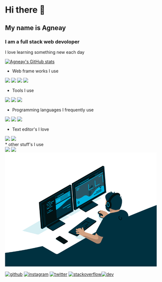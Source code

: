 <!--- A little about myself -->
# Hi there 👋
## My name is Agneay
### I am a full stack web devoloper
I love learning something new each day

<!-- Github stats -->
[![Agneay's GitHub stats](https://github-readme-stats.vercel.app/api?username=Agneay)](https://github.com/anuraghazra/github-readme-stats)

* Web frame works I use
<div align="left">
  <img src="https://media.giphy.com/media/XEDIHHp3i8bVoEdxd7/giphy.gif" width="100">
  <img src="https://i.giphy.com/media/eNAsjO55tPbgaor7ma/200w.webp" width="100">
  <img src="https://i.giphy.com/media/VgGthkhUvGgOit7Y9i/200.webp" width="100">
  <img src="https://media.giphy.com/media/Y1q8LF4Fc6DoQYC3fi/giphy.gif" width="100">
</div>

* Tools I use
<div align="left">
  <img src="https://i.giphy.com/media/KzJkzjggfGN5Py6nkT/200.webp" width="100">
 
  <img src="https://media.giphy.com/media/kdFc8fubgS31b8DsVu/giphy.gif" width="100">
  <img src="https://media.giphy.com/media/Ri2TUcKlaOcaDBxFpY/giphy.gif" width="100">
  
</div>

* Programming languages I frequently use
<div align="left">
  <img src="https://media3.giphy.com/media/ln7z2eWriiQAllfVcn/200w.webp" width="100">
  <img src="https://i.giphy.com/media/LMt9638dO8dftAjtco/200.webp" width="100">
  <img src="https://media.giphy.com/media/JqDcpPX8vWahUny0pE/giphy.gif" width="100">
</div>

* Text editor's I love
 <div align="left">
 <img src="https://media.giphy.com/media/jnDKffgCfGYOp6cMTK/giphy.gif" width="100">
 <img src="https://i.giphy.com/media/IdyAQJVN2kVPNUrojM/200.webp" width="100">
 </div> 
* other stuff's I use
<div align="left">
  <img src="https://media.giphy.com/media/Sr8xDpMwVKOHUWDVRD/giphy.gif" width="100">
  <img src="https://media.giphy.com/media/XAxylRMCdpbEWUAvr8/giphy.gif" width="100">
</div>

<img src="code.gif" width="500">

<!-- Contact me -->
[<img src='https://cdn.jsdelivr.net/npm/simple-icons@3.0.1/icons/github.svg' alt='github' height='40'>](https://github.com/Agneay)  [<img src='https://cdn.jsdelivr.net/npm/simple-icons@3.0.1/icons/instagram.svg' alt='instagram' height='40'>](https://www.instagram.com/agneaybnair/)  [<img src='https://cdn.jsdelivr.net/npm/simple-icons@3.0.1/icons/twitter.svg' alt='twitter' height='40'>](https://twitter.com/@agneay)  [<img
src='https://cdn.jsdelivr.net/npm/simple-icons@3.0.1/icons/stackoverflow.svg' alt='stackoverflow' height='40'>](https://stackoverflow.com/users/15565138)[<img src='https://cdn.jsdelivr.net/npm/simple-icons@3.0.1/icons/hashnode.svg' alt='dev' height='40'>](Agneay.hashnode.dev)  



